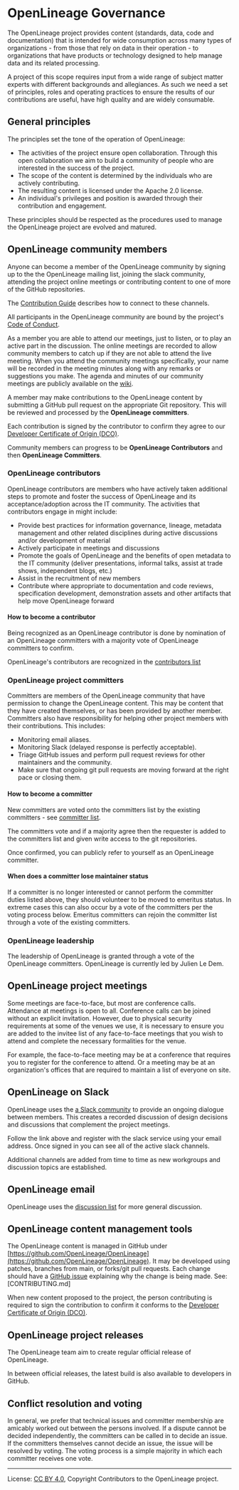 <!-- Copyright 2018-2022 contributors to the OpenLineage project -->

<!-- SPDX-License-Identifier: Apache-2.0 -->

<!-- SPDX-License-Identifier: CC-BY-4.0 -->

# OpenLineage Governance

The OpenLineage project provides content (standards, data, code and documentation) that is intended for wide consumption
across many types of organizations - from those that rely on data in their operation - to organizations that have products
or technology designed to help manage data and its related processing.

A project of this scope requires input from a wide range of subject matter experts with different backgrounds and allegiances.
As such we need a set of principles, roles and operating practices to ensure the results of our contributions are useful,
have high quality and are widely consumable.

## General principles

The principles set the tone of the operation of OpenLineage:

* The activities of the project ensure open collaboration.
Through this open collaboration we aim to build a community of people who are interested in the success of the project.
* The scope of the content is determined by the individuals who are actively contributing.
* The resulting content is licensed under the Apache 2.0 license.
* An individual's privileges and position is awarded through their contribution and engagement.

These principles should be respected as the procedures used to manage the OpenLineage project are evolved and matured.

## OpenLineage community members

Anyone can become a member of the OpenLineage community by signing up to the
the OpenLineage mailing list, joining the slack community, attending the project online meetings
or contributing content to one of more of the GitHub repositories.

The [Contribution Guide](CONTRIBUTING.md) describes how to connect to these channels.

All participants in the OpenLineage community are bound by the project's
[Code of Conduct](CODE_OF_CONDUCT.md).

As a member you are able to attend our meetings, just to listen, or to play an active part in the discussion.
The online meetings are recorded to allow community members to catch up if they are not able to attend the live meeting.
When you attend the community meetings specifically, your name will be recorded in the meeting minutes along with any remarks or suggestions you make.
The agenda and minutes of our community meetings are publicly available on the [wiki](https://github.com/OpenLineage/OpenLineage/wiki).

A member may make contributions to the OpenLineage content by submitting a
GitHub pull request on the appropriate Git repository.
This will be reviewed and processed by the **OpenLineage committers**.

Each contribution is signed by the contributor to confirm they
agree to our [Developer Certificate of Origin (DCO)](why-the-dco.md).

Community members can progress to be **OpenLineage Contributors** and then **OpenLineage Committers**.

### OpenLineage contributors

OpenLineage contributors are members who have actively taken additional steps to promote and foster the success of OpenLineage and its acceptance/adoption across the IT community. The activities that contributors engage in might include:

* Provide best practices for information governance, lineage, metadata management and other related disciplines during active discussions and/or development of material
* Actively participate in meetings and discussions
* Promote the goals of OpenLineage and the benefits of open metadata to the IT community (deliver presentations, informal talks, assist at trade shows, independent blogs, etc.)
* Assist in the recruitment of new members
* Contribute where appropriate to documentation and code reviews, specification development, demonstration assets and other artifacts that help move OpenLineage forward

#### How to become a contributor

Being recognized as an OpenLineage contributor is done by nomination of an OpenLineage committers with a majority vote
of OpenLineage committers to confirm. 

OpenLineage's contributors are recognized in the [contributors list](CONTRIBUTORS.md)

### OpenLineage project committers

Committers are members of the OpenLineage community that have permission to change the OpenLineage content.
This may be content that they have created themselves, or has been provided by another member.
Committers also have responsibility for helping other project members with their contributions.
This includes:
* Monitoring email aliases.
* Monitoring Slack (delayed response is perfectly acceptable).
* Triage GitHub issues and perform pull request reviews for other maintainers and the community.
* Make sure that ongoing git pull requests are moving forward at the right pace or closing them.

#### How to become a committer

New committers are voted onto the committers list by the existing committers - see
[committer list](COMMITTERS.md).

The committers vote and if a majority agree then the requester
is added to the committers list and given write access to the git repositories.

Once confirmed, you can publicly refer to yourself as an OpenLineage committer.

#### When does a committer lose maintainer status

If a committer is no longer interested or cannot perform the committer duties listed above, they
should volunteer to be moved to emeritus status. In extreme cases this can also occur by a vote of
the committers per the voting process below.
Emeritus committers can rejoin the committer list through a vote of the
existing committers.

### OpenLineage leadership

The leadership of OpenLineage is granted through a vote of the OpenLineage committers.
OpenLineage is currently led by Julien Le Dem.

## OpenLineage project meetings

Some meetings are face-to-face, but most are conference calls.  
Attendance at meetings is open to all.  Conference calls can be joined without an explicit invitation.
However, due to physical security requirements at some of the venues we use,
it is necessary to ensure you are added to the invitee list of any face-to-face meetings
that you wish to attend and complete the necessary formalities for the venue.

For example, the face-to-face meeting may be at a conference that requires you to register for the conference to attend.
Or a meeting may be at an organization's offices that are required to maintain a list of everyone on site.

## OpenLineage on Slack

OpenLineage uses the [a Slack community](http://bit.ly/OpenLineageSlack) to provide an ongoing dialogue between members.
This creates a recorded discussion of design decisions and discussions that complement the project meetings.

Follow the link above and register with the slack service using your email address.
Once signed in you can see all of the active slack channels.

Additional channels are added from time to time as new workgroups and discussion topics are established. 

## OpenLineage email

OpenLineage uses the [discussion list](https://groups.google.com/g/openlineage)
for more general discussion.

## OpenLineage content management tools

The OpenLineage content is managed in GitHub under [https://github.com/OpenLineage/OpenLineage](https://github.com/OpenLineage/OpenLineage).
It may be developed using patches, branches from main, or forks/git pull requests.
Each change should have a [GitHub issue](https://github.com/OpenLineage/OpenLineage/issues) explaining why the change is being made.
See: [CONTRIBUTING.md]

When new content proposed to the project, the person contributing is required to sign the contribution
to confirm it conforms to the [Developer Certificate of Origin (DCO)](https://developercertificate.org/).

## OpenLineage project releases

The OpenLineage team aim to create regular official release of OpenLineage.

In between official releases, the latest build is also available to developers in GitHub.

## Conflict resolution and voting

In general, we prefer that technical issues and committer membership are amicably worked out
between the persons involved. If a dispute cannot be decided independently, the committers can be
called in to decide an issue. If the committers themselves cannot decide an issue, the issue will
be resolved by voting. The voting process is a simple majority in which each committer receives one vote.


----
License: [CC BY 4.0](https://creativecommons.org/licenses/by/4.0/),
Copyright Contributors to the OpenLineage project.
